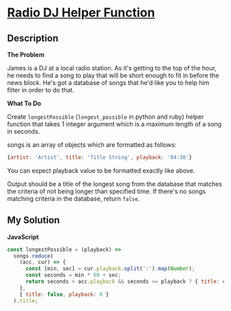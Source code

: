 # [Radio DJ Helper Function](https://www.codewars.com/kata/561bbcb0fbbfb0f5010000ee)

## Description

**The Problem**

James is a DJ at a local radio station. As it's getting to the top of the hour, he needs to find a song to play that will be short enough to fit in before the news block. He's got a database of songs that he'd like you to help him filter in order to do that.

**What To Do**

Create `longestPossible` (`longest_possible` in python and ruby) helper function that takes 1 integer argument which is a maximum length of a song in seconds.

songs is an array of objects which are formatted as follows:

```js
{artist: 'Artist', title: 'Title String', playback: '04:30'}
```

You can expect playback value to be formatted exactly like above.

Output should be a title of the longest song from the database that matches the criteria of not being longer than specified time. If there's no songs matching criteria in the database, return `false`.

## My Solution

**JavaScript**

```js
const longestPossible = (playback) =>
  songs.reduce(
    (acc, cur) => {
      const [min, sec] = cur.playback.split(':').map(Number);
      const seconds = min * 60 + sec;
      return seconds > acc.playback && seconds <= playback ? { title: cur.title, playback: seconds } : acc;
    },
    { title: false, playback: 0 }
  ).title;
```
